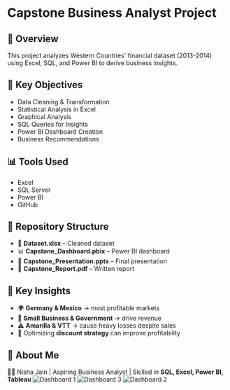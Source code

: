 # Capstone Business Analyst Project

## 📌 Overview
This project analyzes Western Countries' financial dataset (2013-2014) 
using Excel, SQL, and Power BI to derive business insights.

## 🔑 Key Objectives
- Data Cleaning & Transformation
- Statistical Analysis in Excel
- Graphical Analysis
- SQL Queries for Insights
- Power BI Dashboard Creation
- Business Recommendations

## 📊 Tools Used
- Excel
- SQL Server
- Power BI
- GitHub

## 📂 Repository Structure  
- 📑 **Dataset.xlsx** – Cleaned dataset  
- 📊 **Capstone_Dashboard.pbix** – Power BI dashboard  
- 🎤 **Capstone_Presentation.pptx** – Final presentation  
- 📘 **Capstone_Report.pdf** – Written report  

## 🚀 Key Insights  
- 🌍 **Germany & Mexico** → most profitable markets  
- 🏢 **Small Business & Government** → drive revenue  
- ⚠️ **Amarilla & VTT** → cause heavy losses despite sales  
- 🎯 Optimizing **discount strategy** can improve profitability  

## 🙋 About Me  
👩‍💻 Nisha Jain | Aspiring Business Analyst | Skilled in **SQL, Excel, Power BI, Tableau**
![Dashboard 1](https://github.com/user-attachments/assets/f1145c82-e101-4d8f-b521-62001cdbe5cc)
![Dashboard 3](https://github.com/user-attachments/assets/b0ffbe7c-fcc7-40ab-8ef9-99148a91e049)
![Dashboard 2](https://github.com/user-attachments/assets/e508498f-f94a-4898-ad69-d06de606f355)

